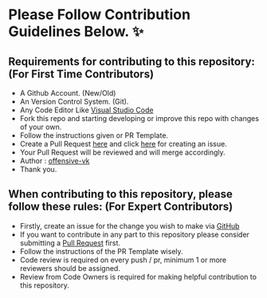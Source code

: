 # Please Follow Contribution Guidelines Below. ✨

## Requirements for contributing to this repository: (For First Time Contributors)

- A Github Account. (New/Old)
- An Version Control System. (Git).
- Any Code Editor Like [Visual Studio Code](https://code.visualstudio.com/download)
- Fork this repo and starting developing or improve this repo with changes of your own.
- Follow the instructions given or PR Template.
- Create a Pull Request [here](https://github.com/offensive-vk/Classics/pulls) and click [here](https://github.com/offensive-vk/Classics/issues) for creating an issue. 
- Your Pull Request will be reviewed  and will merge accordingly.
- Author : [offensive-vk](https://github.com/offensive-vk/)
- Thank you.

## When contributing to this repository, please follow these rules: (For Expert Contributors)

- Firstly, create an issue for the change you wish to make via [GitHub](https://github.com/offensive-vk/Classics/issues)
- If you want to contribute in any part to this repository please consider submitting a [Pull Request](https://github.com/offensive-vk/Classics/pulls) first.
- Follow the instructions of the PR Template wisely.
- Code review is required on every push / pr, minimum 1 or more reviewers should be assigned.
- Review from Code Owners is required for making helpful contribution to this repository.
